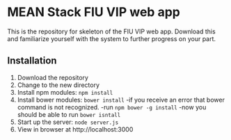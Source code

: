 # MEAN Stack FIU VIP web app

This is the repository for skeleton of the FIU VIP web app. Download this and familiarize yourself with the system to further progress on your part. 

## Installation
1. Download the repository
2. Change to the new directory
3. Install npm modules: `npm install`
5. Install bower modules: `bower install`
	-if you receive an error that bower command is not recognized.
	-run `npm bower -g install`
	-now you should be able to run `bower isntall`
6. Start up the server: `node server.js`
7. View in browser at http://localhost:3000
